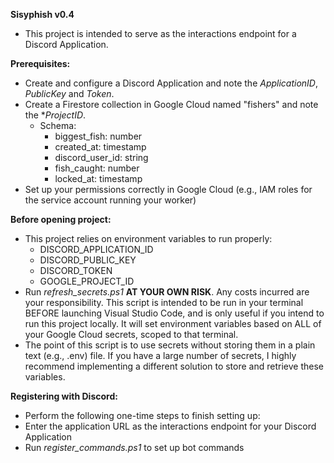 **Sisyphish v0.4**

- This project is intended to serve as the interactions endpoint for a Discord Application.

**Prerequisites:**
- Create and configure a Discord Application and note the *ApplicationID*, *PublicKey* and *Token*.
- Create a Firestore collection in Google Cloud named "fishers" and note the **ProjectID*.
    - Schema:
        - biggest_fish: number
        - created_at: timestamp
        - discord_user_id: string
        - fish_caught: number
        - locked_at: timestamp
- Set up your permissions correctly in Google Cloud (e.g., IAM roles for the service account running your worker)

**Before opening project:**
- This project relies on environment variables to run properly:
    - DISCORD_APPLICATION_ID
    - DISCORD_PUBLIC_KEY
    - DISCORD_TOKEN
    - GOOGLE_PROJECT_ID
- Run *refresh_secrets.ps1* **AT YOUR OWN RISK**. Any costs incurred are your responsibility. This script is intended to be run in your terminal BEFORE launching Visual Studio Code, and is only useful if you intend to run this project locally. It will set environment variables based on ALL of your Google Cloud secrets, scoped to that terminal.
- The point of this script is to use secrets without storing them in a plain text (e.g., .env) file. If you have a large number of secrets, I highly recommend implementing a different solution to store and retrieve these variables.

**Registering with Discord:**
- Perform the following one-time steps to finish setting up:
 - Enter the application URL as the interactions endpoint for your Discord Application
 - Run *register_commands.ps1* to set up bot commands